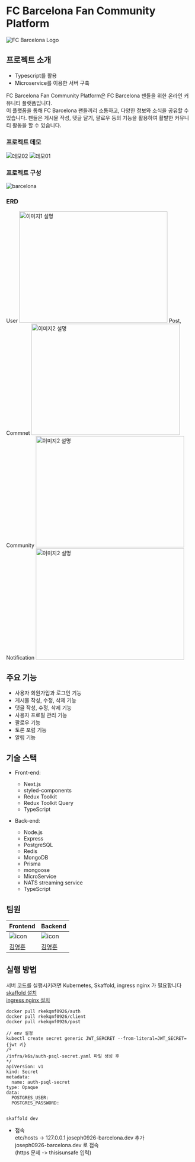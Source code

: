 # FC Barcelona Fan Community Platform

![FC Barcelona Logo](https://upload.wikimedia.org/wikipedia/ko/thumb/b/b1/FC_%EB%B0%94%EB%A5%B4%EC%85%80%EB%A1%9C%EB%82%98_%EB%A1%9C%EA%B3%A0.svg/300px-FC_%EB%B0%94%EB%A5%B4%EC%85%80%EB%A1%9C%EB%82%98_%EB%A1%9C%EA%B3%A0.svg.png)

## 프로젝트 소개

- Typescript를 활용
- Microservice를 이용한 서버 구축

FC Barcelona Fan Community Platform은 FC Barcelona 팬들을 위한 온라인 커뮤니티 플랫폼입니다. <br/>
이 플랫폼을 통해 FC Barcelona 팬들끼리 소통하고, 다양한 정보와 소식을 공유할 수 있습니다. 팬들은 게시물 작성, 댓글 달기, 팔로우 등의 기능을 활용하여 활발한 커뮤니티 활동을 할 수 있습니다.

### 프로젝트 데모
![데모02](https://github.com/joseph0926/project_03-Barcelona-Fan-Community/assets/100750188/86b250d9-de22-4753-98a3-28c3cdcb8fbe)
![데모01](https://github.com/joseph0926/project_03-Barcelona-Fan-Community/assets/100750188/4b3438df-d753-470d-8969-100c36f18136)



### 프로젝트 구성
![barcelona](https://github.com/joseph0926/project_03-Barcelona-Fan-Community/assets/100750188/3ff58c97-f1ad-4b2d-81af-fa20104c249e)



### ERD

<div>
  <span>User</span>
  <img src="https://github.com/joseph0926/project_03-Barcelona-Fan-Community/assets/100750188/b3e3e9a8-8e9f-4697-967c-4bc45bb1fb70" alt="이미지1 설명" width="400" height="300">
  <span>Post, Commnet</span>
  <img src="https://github.com/joseph0926/project_03-Barcelona-Fan-Community/assets/100750188/86f43d2e-5cf5-4c1a-8cd2-89de57418d0b" alt="이미지2 설명"  width="400" height="300">
  <span>Community</span>
  <img src="https://github.com/joseph0926/project_03-Barcelona-Fan-Community/assets/100750188/ba6fcc6d-9204-442d-84b7-c1608c1f4ca3" alt="이미지2 설명"  width="400" height="300">
  <span>Notification</span>
  <img src="https://github.com/joseph0926/project_03-Barcelona-Fan-Community/assets/100750188/12d2069e-dd64-4b8c-bed2-ce6de89074c4" alt="이미지2 설명"  width="400" height="300">
</div>


## 주요 기능

- 사용자 회원가입과 로그인 기능
- 게시물 작성, 수정, 삭제 기능
- 댓글 작성, 수정, 삭제 기능
- 사용자 프로필 관리 기능
- 팔로우 기능
- 토론 포럼 기능
- 알림 기능

## 기술 스택

- Front-end:
  - Next.js
  - styled-components
  - Redux Toolkit
  - Redux Toolkit Query
  - TypeScript

- Back-end:
  - Node.js
  - Express
  - PostgreSQL
  - Redis
  - MongoDB
  - Prisma
  - mongoose
  - MicroService
  - NATS streaming service
  - TypeScript

## 팀원

| Frontend                                                                                                          | Backend                                                                                                           |
| ----------------------------------------------------------------------------------------------------------------- | ----------------------------------------------------------------------------------------------------------------- |
| ![icon](https://github.com/joseph0926/project_02-MoneyNote/assets/100750188/212deebf-579d-409e-83b3-ead4e4ef7a90) | ![icon](https://github.com/joseph0926/project_02-MoneyNote/assets/100750188/212deebf-579d-409e-83b3-ead4e4ef7a90) |
| [김영훈](https://github.com/joseph0926)                                                                           | [김영훈](https://github.com/joseph0926)                                                                           |

## 실행 방법

서버 코드를 실행시키려면 Kubernetes, Skaffold, ingress nginx 가 필요합니다 <br/>
[skaffold 설치](https://skaffold.dev/docs/install/) <br/>
[ingress nginx 설치](https://kubernetes.github.io/ingress-nginx/deploy/#quick-start)

```shell
docker pull rkekqmf0926/auth
docker pull rkekqmf0926/client
docker pull rkekqmf0926/post

// env 설정
kubectl create secret generic JWT_SERCRET --from-literal=JWT_SECRET={jwt 키}
/*
/infra/k6s/auth-psql-secret.yaml 파일 생성 후
*/
apiVersion: v1
kind: Secret
metadata:
  name: auth-psql-secret
type: Opaque
data:
  POSTGRES_USER: 
  POSTGRES_PASSWORD: 


skaffold dev
```

- 접속 <br/>
etc/hosts -> 127.0.0.1 joseph0926-barcelona.dev 추가 <br/>
joseph0926-barcelona.dev 로 접속 <br/>
(https 문제 -> thisisunsafe 입력)
